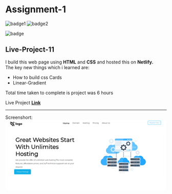 # Assignment-1

![badge1](https://img.shields.io/badge/Assignment--1-project--11-brightgreen)
![badge2](https://img.shields.io/badge/-HTML-orange)

![badge](https://img.shields.io/badge/-CSS-blue)

## Live-Project-11

I build this web page using **HTML** and **CSS** and hosted this on **Netlify.** <br/>
The key new things which i learned are:
- How to build css Cards
- Linear-Gradient

Total time taken to complete is project was 6 hours<br />

Live Project **[Link](https://domanin-name-siri.netlify.app "Netlify")**



___

Screenshort:
![Screenshort](/Screenshot-project-11.png)